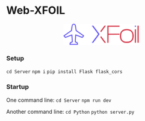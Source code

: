 # Web-XFOIL

<p align="center">
<img src="Server/src/assets/logo.png" alt="drawing" width="200">
</p>

### Setup
`cd Server`
`npm i`
`pip install Flask flask_cors`

### Startup

One command line:
`cd Server`
`npm run dev`

Another command line:
`cd Python`
`python server.py`